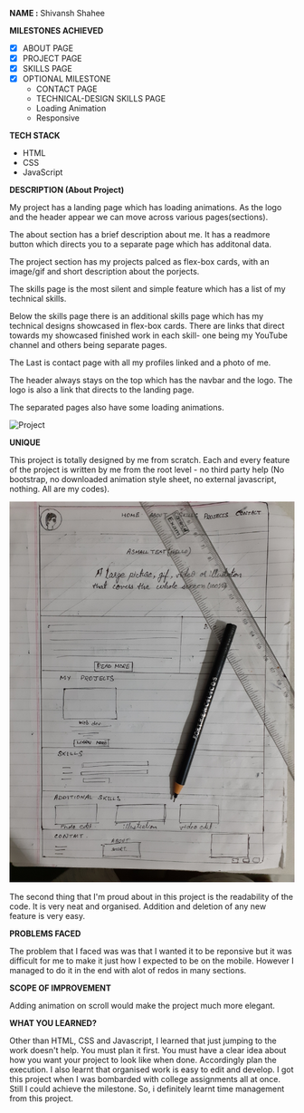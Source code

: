 

**NAME :** Shivansh Shahee

**MILESTONES ACHIEVED**

- [x] ABOUT PAGE
- [x] PROJECT PAGE
- [x] SKILLS PAGE
- [x] OPTIONAL MILESTONE
  - CONTACT PAGE
  - TECHNICAL-DESIGN SKILLS PAGE
  - Loading Animation
  - Responsive

**TECH STACK**

- HTML
- CSS
- JavaScript

**DESCRIPTION (About Project)**

My project has a landing page which has loading animations. As the logo and the header appear we can move across various pages(sections).

The about section has a brief description about me. It has a readmore button which directs you to a separate page which has additonal data.

The project section has my projects palced as flex-box cards, with an image/gif and short description about the porjects.

The skills page is the most silent and simple feature which has a list of my technical skills.

Below the skills page there is an additional skills page which has my technical designs showcased in flex-box cards. There are links that direct towards my
showcased finished work in each skill- one being my YouTube channel and others being separate pages.

The Last is contact page with all my profiles linked and a photo of me.

The header always stays on the top which has the navbar and the logo. The logo is also a link that directs to the landing page.

The separated pages also have some loading animations.

![Project](./images/project01.gif)

**UNIQUE**

This project is totally designed by me from scratch. Each and every feature of the project is written by me from the root level - no third party help (No bootstrap, no downloaded animation style sheet, no external javascript, nothing. All are my codes).

![Design](./images/Design_of_project.jpg)

The second thing that I'm proud about in this project is the readability of the code. It is very neat and organised. Addition and deletion of any new feature is very easy.

**PROBLEMS FACED**

The problem that I faced was was that I wanted it to be reponsive but it was difficult for me to make it just how I expected to be on the mobile. However I managed to do it in the end with alot of redos in many sections.

**SCOPE OF IMPROVEMENT**

Adding animation on scroll would make the project much more elegant.

**WHAT YOU LEARNED?**

Other than HTML, CSS and Javascript, I learned that just jumping to the work doesn't help. You must plan it first. You must have a clear idea about how you want your project to look like when done. Accordingly plan the execution. I also learnt that organised work is easy to edit and develop. I got this project when I was bombarded with college assignments all at once. Still I could achieve the milestone. So, i definitely learnt time management from this project.
